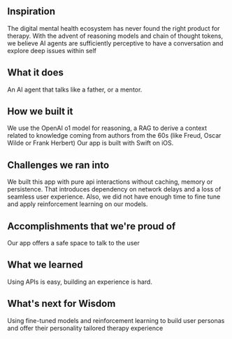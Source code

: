 ## Inspiration
The digital mental health ecosystem has never found the right product for therapy. With the advent of reasoning models and chain of thought tokens, we believe AI agents are sufficiently perceptive to have a conversation and explore deep issues within self
## What it does
An AI agent that talks like a father, or a mentor.
## How we built it
We use the OpenAI o1 model for reasoning, a RAG to derive a context related to knowledge coming from authors from the 60s (like Freud, Oscar Wilde or Frank Herbert)
Our app is built with Swift on iOS.

## Challenges we ran into
We built this app with pure api interactions without caching, memory or persistence. That introduces dependency on network delays and a loss of seamless user experience. Also, we did not have enough time to fine tune and apply reinforcement learning on our models.

## Accomplishments that we're proud of
Our app offers a safe space to talk to the user

## What we learned
Using APIs is easy, building an experience is hard.

## What's next for Wisdom
Using fine-tuned models and reinforcement learning to build user personas and offer their personality tailored therapy experience
